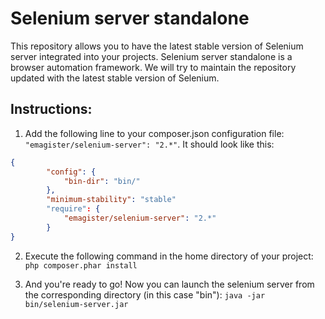 Selenium server standalone
===============

This repository allows you to have the latest stable version of Selenium server integrated into your projects.
Selenium server standalone is a browser automation framework. We will try to maintain the repository updated with the latest stable version of Selenium.

Instructions:
-------------

1. Add the following line to your composer.json configuration file: ```"emagister/selenium-server": "2.*"```. It should look like this:
```json
{
        "config": {
            "bin-dir": "bin/"
        },
        "minimum-stability": "stable"
        "require": {
            "emagister/selenium-server": "2.*"
        }
}
```

2. Execute the following command in the home directory of your project: ```php composer.phar install```

3. And you're ready to go! Now you can launch the selenium server from the corresponding directory (in this case "bin"): ```java -jar bin/selenium-server.jar```


